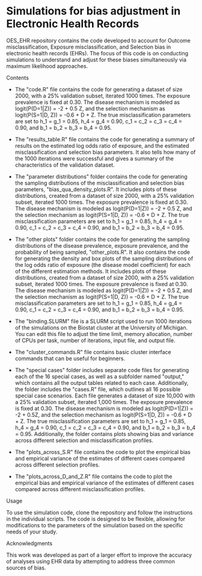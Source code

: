 # Simulations for bias adjustment in Electronic Health Records

OES_EHR repository contains the code developed to account for Outcome misclassification, Exposure misclassification, and Selection bias in electronic health records (EHRs). The focus of this code is on conducting simulations to understand and adjust for these biases simultaneously via maximum likelihood approaches.

Contents
- The "code.R" file contains the code for generating a dataset of size 2000, with a 25% validation subset, iterated 1000 times. The exposure prevalence is fixed at 0.30. The disease mechanism is modeled as logit(P(D=1|Z)) = -2 + 0.5 Z, and the selection mechanism as logit(P(S=1|D, Z)) = -0.6 + D + Z. The true misclassification parameters are set to h_1 = g_1 = 0.85, h_4 = g_4 = 0.90, c_1 = c_2 = c_3 = c_4 = 0.90, and b_1 = b_2 = b_3 = b_4 = 0.95.

- The "results_table.R" file contains the code for generating a summary of results on the estimated log odds ratio of exposure, and the estimated misclassification and selection bias parameters. It also tells how many of the 1000 iterations were successful and gives a summary of the characteristics of the validation dataset.

- The "parameter distributions" folder contains the code for generating the sampling distributions of the misclassification and selection bias parameters, "bias_qua_density_plots.R". It includes plots of these distributions, created from a dataset of size 2000, with a 25% validation subset, iterated 1000 times. The exposure prevalence is fixed at 0.30. The disease mechanism is modeled as logit(P(D=1|Z)) = -2 + 0.5 Z, and the selection mechanism as logit(P(S=1|D, Z)) = -0.6 + D + Z. The true misclassification parameters are set to h_1 = g_1 = 0.85, h_4 = g_4 = 0.90, c_1 = c_2 = c_3 = c_4 = 0.90, and b_1 = b_2 = b_3 = b_4 = 0.95.

- The "other plots" folder contains the code for generating the sampling distributions of the disease prevalence, exposure prevalence, and the probability of being sampled, "other_plots.R". It also contains the code for generating the density and box plots of the sampling distributions of the log odds ratio of exposure (the disease model coefficient) for each of the different estimation methods. It includes plots of these distributions, created from a dataset of size 2000, with a 25% validation subset, iterated 1000 times. The exposure prevalence is fixed at 0.30. The disease mechanism is modeled as logit(P(D=1|Z)) = -2 + 0.5 Z, and the selection mechanism as logit(P(S=1|D, Z)) = -0.6 + D + Z. The true misclassification parameters are set to h_1 = g_1 = 0.85, h_4 = g_4 = 0.90, c_1 = c_2 = c_3 = c_4 = 0.90, and b_1 = b_2 = b_3 = b_4 = 0.95. 

- The "binding.SLURM" file is a SLURM script used to run 1000 iterations of the simulations on the Biostat cluster at the University of Michigan. You can edit this file to adjust the time limit, memory allocation, number of CPUs per task, number of iterations, input file, and output file.

- The "cluster_commands.R" file contains basic cluster interface commands that can be useful for beginners.

- The "special cases" folder includes separate code files for generating each of the 16 special cases, as well as a subfolder named "output," which contains all the output tables related to each case. Additionally, the folder includes the "cases.R" file, which outlines all 16 possible special case scenarios. Each file generates a dataset of size 10,000 with a 25% validation subset, iterated 1,000 times. The exposure prevalence is fixed at 0.30. The disease mechanism is modeled as logit(P(D=1|Z)) = -2 + 0.5Z, and the selection mechanism as logit(P(S=1|D, Z)) = -0.6 + D + Z. The true misclassification parameters are set to h_1 = g_1 = 0.85, h_4 = g_4 = 0.90, c_1 = c_2 = c_3 = c_4 = 0.90, and b_1 = b_2 = b_3 = b_4 = 0.95. Additionally, the folder contains plots showing bias and variance across different selection and misclassification profiles.
  
- The "plots_across_S.R" file contains the code to plot the empirical bias and empirical variance of the estimates of different cases compared across different selection profiles.

- The "plots_across_D_and_Z.R" file contains the code to plot the empirical bias and empirical variance of the estimates of different cases compared across different misclassification profiles.

Usage

To use the simulation code, clone the repository and follow the instructions in the individual scripts. The code is designed to be flexible, allowing for modifications to the parameters of the simulation based on the specific needs of your study.

Acknowledgments

This work was developed as part of a larger effort to improve the accuracy of analyses using EHR data by attempting to address three common sources of bias.
